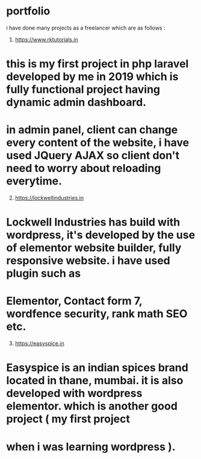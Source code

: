 # portfolio

i have done many projects as a freelancer which are as follows :

1) https://www.rktutorials.in

# this is my first project in php laravel developed by me in 2019 which is fully functional project having dynamic admin dashboard.
# in admin panel, client can change every content of the website, i have used JQuery AJAX so client don't need to worry about reloading everytime.

2) https://lockwellindustries.in

# Lockwell Industries has build with wordpress, it's developed by the use of elementor website builder, fully responsive website. i have used plugin such as
# Elementor, Contact form 7, wordfence security, rank math SEO etc.

3) https://easyspice.in

# Easyspice is an indian spices brand located in thane, mumbai. it is also developed with wordpress elementor. which is another good project ( my first project
# when i was learning wordpress ).
